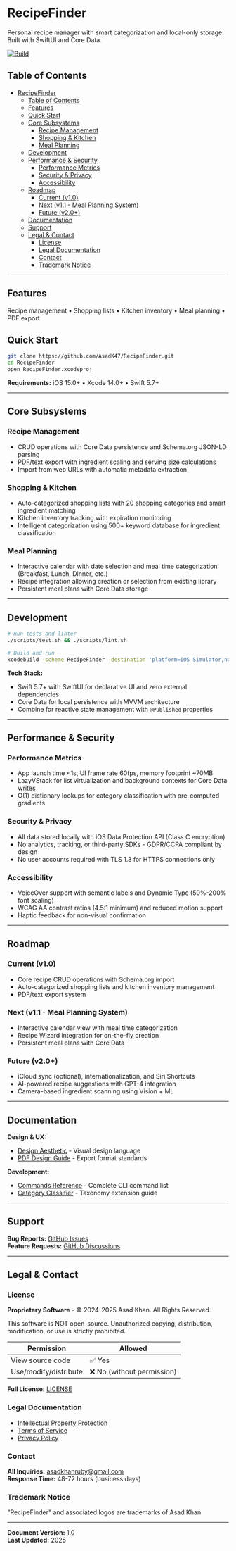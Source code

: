 # RecipeFinder

Personal recipe manager with smart categorization and local-only storage. Built with SwiftUI and Core Data.

[![Build](https://github.com/AsadK47/RecipeFinder/actions/workflows/build.yml/badge.svg)](https://github.com/AsadK47/RecipeFinder/actions/workflows/build.yml)

## Table of Contents

- [RecipeFinder](#recipefinder)
  - [Table of Contents](#table-of-contents)
  - [Features](#features)
  - [Quick Start](#quick-start)
  - [Core Subsystems](#core-subsystems)
    - [Recipe Management](#recipe-management)
    - [Shopping \& Kitchen](#shopping--kitchen)
    - [Meal Planning](#meal-planning)
  - [Development](#development)
  - [Performance \& Security](#performance--security)
    - [Performance Metrics](#performance-metrics)
    - [Security \& Privacy](#security--privacy)
    - [Accessibility](#accessibility)
  - [Roadmap](#roadmap)
    - [Current (v1.0)](#current-v10)
    - [Next (v1.1 - Meal Planning System)](#next-v11---meal-planning-system)
    - [Future (v2.0+)](#future-v20)
  - [Documentation](#documentation)
  - [Support](#support)
  - [Legal \& Contact](#legal--contact)
    - [License](#license)
    - [Legal Documentation](#legal-documentation)
    - [Contact](#contact)
    - [Trademark Notice](#trademark-notice)

---

## Features

Recipe management • Shopping lists • Kitchen inventory • Meal planning • PDF export

## Quick Start

```bash
git clone https://github.com/AsadK47/RecipeFinder.git
cd RecipeFinder
open RecipeFinder.xcodeproj
```

**Requirements:** iOS 15.0+ • Xcode 14.0+ • Swift 5.7+

---

## Core Subsystems

### Recipe Management
- CRUD operations with Core Data persistence and Schema.org JSON-LD parsing
- PDF/text export with ingredient scaling and serving size calculations
- Import from web URLs with automatic metadata extraction

### Shopping & Kitchen
- Auto-categorized shopping lists with 20 shopping categories and smart ingredient matching
- Kitchen inventory tracking with expiration monitoring
- Intelligent categorization using 500+ keyword database for ingredient classification

### Meal Planning
- Interactive calendar with date selection and meal time categorization (Breakfast, Lunch, Dinner, etc.)
- Recipe integration allowing creation or selection from existing library
- Persistent meal plans with Core Data storage

---

## Development

```bash
# Run tests and linter
./scripts/test.sh && ./scripts/lint.sh

# Build and run
xcodebuild -scheme RecipeFinder -destination 'platform=iOS Simulator,name=iPhone 15'
```

**Tech Stack:**
- Swift 5.7+ with SwiftUI for declarative UI and zero external dependencies
- Core Data for local persistence with MVVM architecture
- Combine for reactive state management with `@Published` properties

---

## Performance & Security

### Performance Metrics
- App launch time <1s, UI frame rate 60fps, memory footprint ~70MB
- LazyVStack for list virtualization and background contexts for Core Data writes
- O(1) dictionary lookups for category classification with pre-computed gradients

### Security & Privacy
- All data stored locally with iOS Data Protection API (Class C encryption)
- No analytics, tracking, or third-party SDKs - GDPR/CCPA compliant by design
- No user accounts required with TLS 1.3 for HTTPS connections only

### Accessibility
- VoiceOver support with semantic labels and Dynamic Type (50%-200% font scaling)
- WCAG AA contrast ratios (4.5:1 minimum) and reduced motion support
- Haptic feedback for non-visual confirmation

---

## Roadmap

### Current (v1.0)
- Core recipe CRUD operations with Schema.org import
- Auto-categorized shopping lists and kitchen inventory management
- PDF/text export system

### Next (v1.1 - Meal Planning System)
- Interactive calendar view with meal time categorization
- Recipe Wizard integration for on-the-fly creation
- Persistent meal plans with Core Data

### Future (v2.0+)
- iCloud sync (optional), internationalization, and Siri Shortcuts
- AI-powered recipe suggestions with GPT-4 integration
- Camera-based ingredient scanning using Vision + ML

---

## Documentation

**Design & UX:**
- [Design Aesthetic](docs/DESIGN_AESTHETIC.md) - Visual design language
- [PDF Design Guide](docs/PDF_DESIGN_GUIDE.md) - Export format standards

**Development:**
- [Commands Reference](docs/COMMANDS.md) - Complete CLI command list
- [Category Classifier](docs/CATEGORY_CLASSIFIER_EXPANSION.md) - Taxonomy extension guide

---

## Support

**Bug Reports:** [GitHub Issues](https://github.com/AsadK47/RecipeFinder/issues)  
**Feature Requests:** [GitHub Discussions](https://github.com/AsadK47/RecipeFinder/discussions)

---

## Legal & Contact

### License

**Proprietary Software** - © 2024-2025 Asad Khan. All Rights Reserved.

This software is NOT open-source. Unauthorized copying, distribution, modification, or use is strictly prohibited.

| Permission | Allowed |
|------------|---------|
| View source code | ✅ Yes |
| Use/modify/distribute | ❌ No (without permission) |

**Full License:** [LICENSE](./LICENSE)

### Legal Documentation

- [Intellectual Property Protection](./legal/IP_PROTECTION.md)
- [Terms of Service](./legal/TERMS_OF_SERVICE.md)
- [Privacy Policy](./legal/PRIVACY_POLICY.md)

### Contact

**All Inquiries:** asadkhanruby@gmail.com  
**Response Time:** 48-72 hours (business days)

### Trademark Notice

"RecipeFinder" and associated logos are trademarks of Asad Khan.

---

**Document Version:** 1.0  
**Last Updated:** 2025
